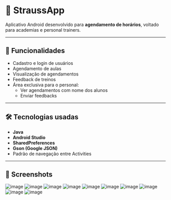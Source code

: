 # 📱 StraussApp

Aplicativo Android desenvolvido para **agendamento de horários**, voltado para academias e personal trainers.

---

## 🚀 Funcionalidades

- Cadastro e login de usuários
- Agendamento de aulas
- Visualização de agendamentos
- Feedback de treinos
- Área exclusiva para o personal:
  - Ver agendamentos com nome dos alunos
  - Enviar feedbacks

---

## 🛠️ Tecnologias usadas

- **Java**
- **Android Studio**
- **SharedPreferences**
- **Gson (Google JSON)**
- Padrão de navegação entre Activities

---

## 📸 Screenshots
![image](https://github.com/user-attachments/assets/f0bb4224-3866-4c6b-a8f4-456a8039aa8f)
![image](https://github.com/user-attachments/assets/d43f557e-cd52-4ed1-b1b5-c581972ce18c)
![image](https://github.com/user-attachments/assets/f50f569d-8ced-4c87-b63f-9908d6e97068)
![image](https://github.com/user-attachments/assets/b7b49202-bed7-48b9-9563-69add0b9062d)
![image](https://github.com/user-attachments/assets/d4f5d176-52db-4906-8878-fccb42bef23a)
![image](https://github.com/user-attachments/assets/a75132cc-e316-49b2-8e22-443b82797c5e)
![image](https://github.com/user-attachments/assets/efa33bcd-ae7d-43be-8ad0-6770990841b5)
![image](https://github.com/user-attachments/assets/fea72487-0534-4f88-b7c0-f04497c0f21c)
![image](https://github.com/user-attachments/assets/4728df6a-b5fd-4425-ac69-a99d80d1fbed)
![image](https://github.com/user-attachments/assets/ddad9e15-f9c8-4c12-8413-86191fc70467)















